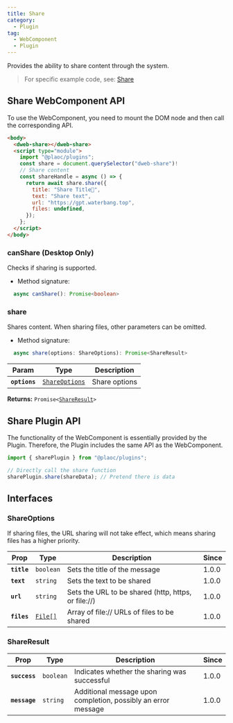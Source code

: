 ```yaml
---
title: Share
category:
  - Plugin
tag:
  - WebComponent
  - Plugin
---
```


Provides the ability to share content through the system.

> For specific example code, see: [Share](https://github.com/BioforestChain/dweb_browser/blob/main/plaoc/demo/src/pages/Share.vue)

## Share WebComponent API

To use the WebComponent, you need to mount the DOM node and then call the corresponding API.

```html
<body>
  <dweb-share></dweb-share>
  <script type="module">
    import "@plaoc/plugins";
    const share = document.querySelector("dweb-share")!
    // Share content
    const shareHandle = async () => {
      return await share.share({
        title: "Share Title🍉",
        text: "Share text",
        url: "https://gpt.waterbang.top",
        files: undefined,
      });
    };
  </script>
</body>
```

### canShare (Desktop Only)

Checks if sharing is supported.

- Method signature:

```ts
  async canShare(): Promise<boolean>
```

### share

Shares content. When sharing files, other parameters can be omitted.

- Method signature:

```ts
  async share(options: ShareOptions): Promise<ShareResult>
```

| Param         | Type                                                  | Description   |
| ------------- | ----------------------------------------------------- | ------------- |
| **`options`** | <code><a href="#shareoptions">ShareOptions</a></code> | Share options |

**Returns:** <code>Promise&lt;<a href="#shareresult">ShareResult</a>&gt;</code>

## Share Plugin API

The functionality of the WebComponent is essentially provided by the Plugin. Therefore, the Plugin includes the same API as the WebComponent.

```ts
import { sharePlugin } from "@plaoc/plugins";

// Directly call the share function
sharePlugin.share(shareData); // Pretend there is data
```

## Interfaces

### ShareOptions

If sharing files, the URL sharing will not take effect, which means sharing files has a higher priority.

| Prop        | Type                                           | Description                                         | Since |
| ----------- | ---------------------------------------------- | --------------------------------------------------- | ----- |
| **`title`** | <code>boolean</code>                           | Sets the title of the message                       | 1.0.0 |
| **`text`**  | <code>string</code>                            | Sets the text to be shared                          | 1.0.0 |
| **`url`**   | <code>string</code>                            | Sets the URL to be shared (http, https, or file://) | 1.0.0 |
| **`files`** | <code><a href="#shareresult">File[]</a></code> | Array of file:// URLs of files to be shared         | 1.0.0 |

### ShareResult

| Prop          | Type                 | Description                                                   | Since |
| ------------- | -------------------- | ------------------------------------------------------------- | ----- |
| **`success`** | <code>boolean</code> | Indicates whether the sharing was successful                  | 1.0.0 |
| **`message`** | <code>string</code>  | Additional message upon completion, possibly an error message | 1.0.0 |
